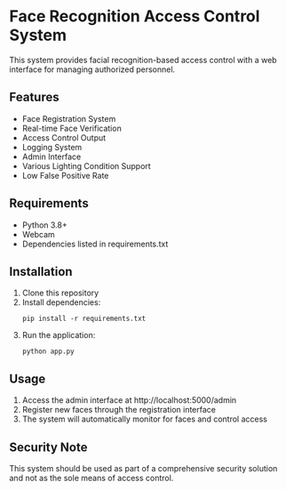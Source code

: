 # Face Recognition Access Control System

This system provides facial recognition-based access control with a web interface for managing authorized personnel.

## Features

- Face Registration System
- Real-time Face Verification
- Access Control Output
- Logging System
- Admin Interface
- Various Lighting Condition Support
- Low False Positive Rate

## Requirements

- Python 3.8+
- Webcam
- Dependencies listed in requirements.txt

## Installation

1. Clone this repository
2. Install dependencies:
   ```
   pip install -r requirements.txt
   ```
3. Run the application:
   ```
   python app.py
   ```

## Usage

1. Access the admin interface at http://localhost:5000/admin
2. Register new faces through the registration interface
3. The system will automatically monitor for faces and control access

## Security Note

This system should be used as part of a comprehensive security solution and not as the sole means of access control.
